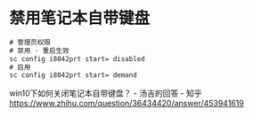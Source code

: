 # 禁用笔记本自带键盘

```bat
# 管理员权限
# 禁用 - 重启生效
sc config i8042prt start= disabled
# 启用
sc config i8042prt start= demand
```

win10下如何关闭笔记本自带键盘？ - 汤吉的回答 - 知乎 <https://www.zhihu.com/question/36434420/answer/453941619>
